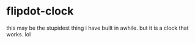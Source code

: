 # flipdot-clock

this may be the stupidest thing i have built in awhile. but it is a clock that works. lol